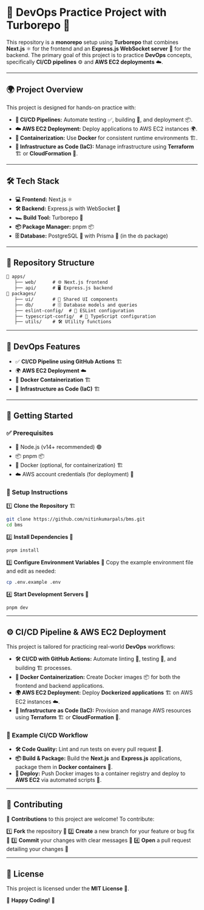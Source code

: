 # 🚀 DevOps Practice Project with Turborepo 🎯

This repository is a **monorepo** setup using **Turborepo** that combines **Next.js** ⚛️ for the frontend and an **Express.js WebSocket server** 💬 for the backend. The primary goal of this project is to practice **DevOps** concepts, specifically **CI/CD pipelines** ⚙️ and **AWS EC2 deployments** ☁️.

---

## 🌍 Project Overview

This project is designed for hands-on practice with:

- **🚀 CI/CD Pipelines:** Automate testing ✅, building 🔧, and deployment 📦.
- **☁️ AWS EC2 Deployment:** Deploy applications to AWS EC2 instances 🌍.
- **🐳 Containerization:** Use **Docker** for consistent runtime environments 🏗️.
- **📜 Infrastructure as Code (IaC):** Manage infrastructure using **Terraform** 🏗️ or **CloudFormation** 📄.

---

## 🛠️ Tech Stack

- **💻 Frontend:** Next.js ⚛️
- **🛠️ Backend:** Express.js with WebSocket 💬
- **🏎️ Build Tool:** Turborepo 🏁
- **📦 Package Manager:** pnpm 📦
- **🗄️ Database:** PostgreSQL 🐘 with Prisma 📜 (in the `db` package)

---

## 📁 Repository Structure

```md
📂 apps/
   ├── web/      # 🌐 Next.js frontend
   ├── api/      # 🖥️ Express.js backend
📂 packages/
   ├── ui/       # 🎨 Shared UI components
   ├── db/       # 🗄️ Database models and queries
   ├── eslint-config/  # 📏 ESLint configuration
   ├── typescript-config/  # 🔡 TypeScript configuration
   ├── utils/    # 🛠️ Utility functions
```

---

## 🚀 DevOps Features

- ✅ **CI/CD Pipeline using GitHub Actions** 🏗️
- 🌍 **AWS EC2 Deployment** ☁️
- 🐳 **Docker Containerization** 🏗️
- 📜 **Infrastructure as Code (IaC)** 🏗️

---

## 🏁 Getting Started

### ✅ Prerequisites

- 📌 Node.js (v14+ recommended) 🟢
- 📦 pnpm 📦
- 🐳 Docker (optional, for containerization) 🏗️
- ☁️ AWS account credentials (for deployment) 🔑

### 🚀 Setup Instructions

1️⃣ **Clone the Repository** 🏗️

   ```sh
   git clone https://github.com/nitinkumarpals/bms.git
   cd bms
   ```

2️⃣ **Install Dependencies** 🔧

   ```sh
   pnpm install
   ```

3️⃣ **Configure Environment Variables** 📝
   Copy the example environment file and edit as needed:

   ```sh
   cp .env.example .env
   ```

4️⃣ **Start Development Servers** 🏁
   ```sh
   pnpm dev
   ```

---

## ⚙️ CI/CD Pipeline & AWS EC2 Deployment

This project is tailored for practicing real-world **DevOps** workflows:

- **🛠️ CI/CD with GitHub Actions:** Automate linting 🧹, testing 🧪, and building 🏗️ processes.
- **🐳 Docker Containerization:** Create Docker images 📦 for both the frontend and backend applications.
- **🌍 AWS EC2 Deployment:** Deploy **Dockerized applications** 🏗️ on AWS EC2 instances ☁️.
- **📜 Infrastructure as Code (IaC):** Provision and manage AWS resources using **Terraform** 🏗️ or **CloudFormation** 📄.

### 📌 Example CI/CD Workflow

- **🛠️ Code Quality:** Lint and run tests on every pull request 🚦.
- **📦 Build & Package:** Build the **Next.js** and **Express.js** applications, package them in **Docker containers** 🐳.
- **🚀 Deploy:** Push Docker images to a container registry and deploy to **AWS EC2** via automated scripts 🤖.

---

## 🤝 Contributing

🚀 **Contributions** to this project are welcome! To contribute:

1️⃣ **Fork** the repository 🍴
2️⃣ **Create** a new branch for your feature or bug fix 🌿
3️⃣ **Commit** your changes with clear messages 📝
4️⃣ **Open** a pull request detailing your changes 🔁

---

## 📝 License

This project is licensed under the **MIT License** 📜.

🚀 **Happy Coding!** 🎉

